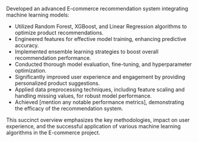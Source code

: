 Developed an advanced E-commerce recommendation system integrating machine learning models:
- Utilized Random Forest, XGBoost, and Linear Regression algorithms to optimize product recommendations.
- Engineered features for effective model training, enhancing predictive accuracy.
- Implemented ensemble learning strategies to boost overall recommendation performance.
- Conducted thorough model evaluation, fine-tuning, and hyperparameter optimization.
- Significantly improved user experience and engagement by providing personalized product suggestions.
- Applied data preprocessing techniques, including feature scaling and handling missing values, for robust model performance.
- Achieved [mention any notable performance metrics], demonstrating the efficacy of the recommendation system.

This succinct overview emphasizes the key methodologies, impact on user experience, and the successful application of various machine learning algorithms in the E-commerce project.
